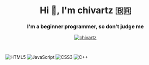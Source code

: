 <h1 align="center">Hi 👋, I'm chivartz 🇧🇷 </h1> 
<h3 align="center">I'm a beginner programmer, so don't judge me</h3>
  <p align="center"> <a href="https://twitter.com/chivartz" target="blank"><img src="https://img.shields.io/twitter/follow/chivartz?logo=twitter&style=for-the-badge" alt="chivartz" /></a> </p>

&nbsp;

![HTML5](https://img.shields.io/badge/html5-%23E34F26.svg?style=for-the-badge&logo=html5&logoColor=white)
![JavaScript](https://img.shields.io/badge/javascript-%23323330.svg?style=for-the-badge&logo=javascript&logoColor=%23F7DF1E)
![CSS3](https://img.shields.io/badge/css3-%231572B6.svg?style=for-the-badge&logo=css3&logoColor=white)
![C++]([https://img.shields.io/badge/jquery-%230769AD.svg?style=for-the-badge&logo=jquery&logoColor=white](https://img.shields.io/badge/c++-%2300599C.svg?style=for-the-badge&logo=c%2B%2B&logoColor=white)https://img.shields.io/badge/c++-%2300599C.svg?style=for-the-badge&logo=c%2B%2B&logoColor=white)

